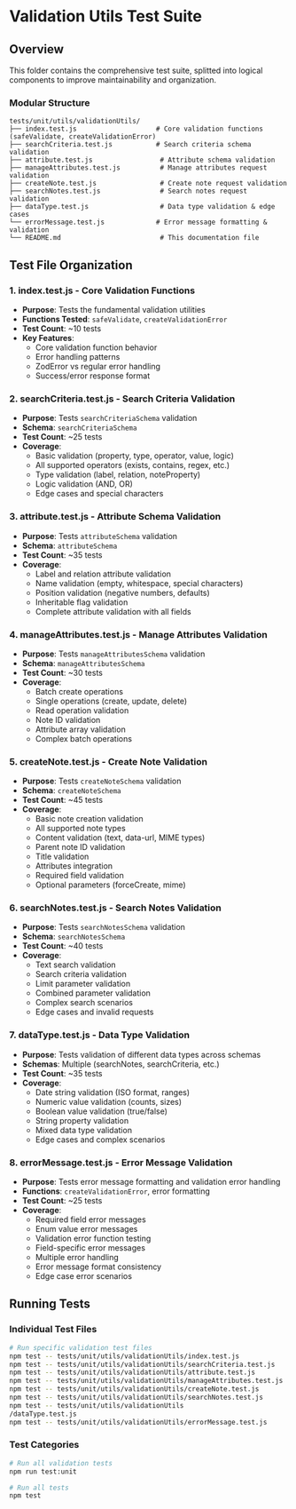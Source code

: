 # Validation Utils Test Suite

## Overview

This folder contains the comprehensive test suite, splitted into logical components to improve maintainability and organization.

### Modular Structure
```
tests/unit/utils/validationUtils/
├── index.test.js                    # Core validation functions (safeValidate, createValidationError)
├── searchCriteria.test.js           # Search criteria schema validation
├── attribute.test.js                 # Attribute schema validation
├── manageAttributes.test.js          # Manage attributes request validation
├── createNote.test.js                # Create note request validation
├── searchNotes.test.js               # Search notes request validation
├── dataType.test.js                  # Data type validation & edge cases
└── errorMessage.test.js             # Error message formatting & validation
└── README.md                         # This documentation file
```

## Test File Organization

### 1. **index.test.js** - Core Validation Functions
- **Purpose**: Tests the fundamental validation utilities
- **Functions Tested**: `safeValidate`, `createValidationError`
- **Test Count**: ~10 tests
- **Key Features**:
  - Core validation function behavior
  - Error handling patterns
  - ZodError vs regular error handling
  - Success/error response format

### 2. **searchCriteria.test.js** - Search Criteria Validation
- **Purpose**: Tests `searchCriteriaSchema` validation
- **Schema**: `searchCriteriaSchema`
- **Test Count**: ~25 tests
- **Coverage**:
  - Basic validation (property, type, operator, value, logic)
  - All supported operators (exists, contains, regex, etc.)
  - Type validation (label, relation, noteProperty)
  - Logic validation (AND, OR)
  - Edge cases and special characters

### 3. **attribute.test.js** - Attribute Schema Validation
- **Purpose**: Tests `attributeSchema` validation
- **Schema**: `attributeSchema`
- **Test Count**: ~35 tests
- **Coverage**:
  - Label and relation attribute validation
  - Name validation (empty, whitespace, special characters)
  - Position validation (negative numbers, defaults)
  - Inheritable flag validation
  - Complete attribute validation with all fields

### 4. **manageAttributes.test.js** - Manage Attributes Validation
- **Purpose**: Tests `manageAttributesSchema` validation
- **Schema**: `manageAttributesSchema`
- **Test Count**: ~30 tests
- **Coverage**:
  - Batch create operations
  - Single operations (create, update, delete)
  - Read operation validation
  - Note ID validation
  - Attribute array validation
  - Complex batch operations

### 5. **createNote.test.js** - Create Note Validation
- **Purpose**: Tests `createNoteSchema` validation
- **Schema**: `createNoteSchema`
- **Test Count**: ~45 tests
- **Coverage**:
  - Basic note creation validation
  - All supported note types
  - Content validation (text, data-url, MIME types)
  - Parent note ID validation
  - Title validation
  - Attributes integration
  - Required field validation
  - Optional parameters (forceCreate, mime)

### 6. **searchNotes.test.js** - Search Notes Validation
- **Purpose**: Tests `searchNotesSchema` validation
- **Schema**: `searchNotesSchema`
- **Test Count**: ~40 tests
- **Coverage**:
  - Text search validation
  - Search criteria validation
  - Limit parameter validation
  - Combined parameter validation
  - Complex search scenarios
  - Edge cases and invalid requests

### 7. **dataType.test.js** - Data Type Validation
- **Purpose**: Tests validation of different data types across schemas
- **Schemas**: Multiple (searchNotes, searchCriteria, etc.)
- **Test Count**: ~35 tests
- **Coverage**:
  - Date string validation (ISO format, ranges)
  - Numeric value validation (counts, sizes)
  - Boolean value validation (true/false)
  - String property validation
  - Mixed data type validation
  - Edge cases and complex scenarios

### 8. **errorMessage.test.js** - Error Message Validation
- **Purpose**: Tests error message formatting and validation error handling
- **Functions**: `createValidationError`, error formatting
- **Test Count**: ~25 tests
- **Coverage**:
  - Required field error messages
  - Enum value error messages
  - Validation error function testing
  - Field-specific error messages
  - Multiple error handling
  - Error message format consistency
  - Edge case error scenarios


## Running Tests

### Individual Test Files
```bash
# Run specific validation test files
npm test -- tests/unit/utils/validationUtils/index.test.js
npm test -- tests/unit/utils/validationUtils/searchCriteria.test.js
npm test -- tests/unit/utils/validationUtils/attribute.test.js
npm test -- tests/unit/utils/validationUtils/manageAttributes.test.js
npm test -- tests/unit/utils/validationUtils/createNote.test.js
npm test -- tests/unit/utils/validationUtils/searchNotes.test.js
npm test -- tests/unit/utils/validationUtils
/dataType.test.js
npm test -- tests/unit/utils/validationUtils/errorMessage.test.js
```

### Test Categories
```bash
# Run all validation tests
npm run test:unit

# Run all tests
npm test
```

